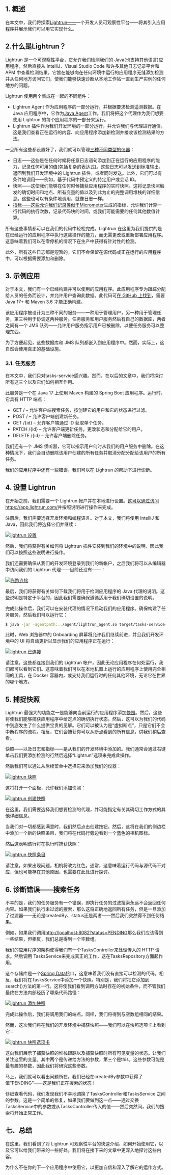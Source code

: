 ## 1. 概述

在本文中，我们将探索[Lightrun——](https://www.baeldung.com/lightrun)一个开发人员可观察性平台——将其引入应用程序并展示我们可以用它实现什么。

## 2.什么是Lightrun？

Lightrun 是一个可观察性平台，它允许我们检测我们的 Java(也支持其他语言)应用程序，然后直接从 IntelliJ、Visual Studio Code 和许多其他日志记录平台和 APM 中查看检测结果。它旨在能够向在任何环境中运行的应用程序无缝添加检测并从任何地方访问它们，使我们能够快速诊断从本地工作站一直到生产实例的任何地方的问题。

Lightrun 使用两个集成在一起的不同组件：

-   Lightrun Agent 作为应用程序的一部分运行，并根据要求检测遥测数据。在 Java 应用程序中，它作为[Java Agent](https://www.baeldung.com/java-instrumentation)工作。我们将把这个代理作为我们想要使用 Lightrun 的每个应用程序的一部分来运行。
-   Lightrun 插件作为我们开发环境的一部分运行，并允许我们与代理进行通信。这是我们查看正在运行的内容、向应用程序添加新检测并接收该检测结果的方法。

一旦所有这些都设置好了，我们就可以管理[三种不同类型的仪器](https://www.baeldung.com/lightrun-actions)：

-   日志——这些是在任何时候将任意日志语句添加到正在运行的应用程序的能力，记录任何可用的值(包括复杂的表达式)。这些日志可以发送到标准输出，返回到我们开发环境中的 Lightrun 插件，或者同时发送。此外，它们可以有条件地调用——例如，基于代码中预定义的特定用户或会话 ID。
-   快照——这使我们能够在任何时候捕获应用程序的实时快照。这将记录快照触发的确切时间和地点、所有变量的值以及到此为止的完整调用堆栈的详细信息。这些也可以有条件地调用，就像日志一样。
-   [指标——这些允许我们记录类似于Micrometer](https://www.baeldung.com/micrometer)生成的指标，允许我们计算一行代码的执行次数，记录代码块的时间，或我们可能需要的任何其他数值计算。

所有这些事情都可以在我们的代码中轻松完成。Lightrun 在这里为我们提供的是在已经运行的应用程序中执行这些操作的能力，而无需更改或重新部署应用程序。这意味着我们可以在零停机的情况下在生产中获得有针对性的检测。

此外，所有这些日志都是短暂的。它们不会保留在源代码或正在运行的应用程序中，可以根据需要添加和删除。

## 3. 示例应用

对于本文，我们有一个已经构建并可以使用的应用程序。此应用程序专为跟踪分配给人员的任务而设计，并允许用户查询此数据。此代码可[在 GitHub 上找到](https://github.com/eugenp/tutorials/tree/master/lightrun)，需要 Java 17+ 和 Maven 3.6 才能正确构建。

该应用程序被设计为三种不同的服务——一种用于管理用户，另一种用于管理任务，第三种用于协调这两种服务。任务服务和用户服务然后有自己的数据库，两者之间有一个 JMS 队列——允许用户服务指示用户已被删除，以便任务服务可以整理东西。

为了方便起见，这些数据库和 JMS 队列都嵌入到应用程序中。然而，实际上，这自然会使用真正的基础设施。

### 3.1. 任务服务

在本文中，我们只对tasks-service感兴趣。然而，在以后的文章中，我们将探讨所有这三个以及它们如何相互作用。

此服务是一个在 Java 17 上使用 Maven 构建的 Spring Boot 应用程序。运行时，它具有 HTTP 端点：

-   GET / – 允许客户端搜索任务，按创建它的用户和它的状态进行过滤。
-   POST / – 允许客户端创建新任务。
-   GET /{id} – 允许客户端通过 ID 获取单个任务。
-   PATCH /{id} – 允许客户端更新任务，更改状态和分配给它的用户。
-   DELETE /{id} – 允许客户端删除任务。

我们还有一个 JMS 侦听器，它可以指示用户何时从我们的用户服务中删除。在这种情况下，我们会自动删除该用户创建的所有任务并取消分配分配给该用户的所有任务。

我们的应用程序中还有一些错误，我们可以在 Lightrun 的帮助下进行诊断。

## 4. 设置 Lightrun

在开始之前，我们需要一个 Lightrun 帐户并在本地进行设置。[这可以通过访问https://app.lightrun.com/](https://www.baeldung.com/lightrun-app)并按照说明进行操作来完成。

注册后，我们需要选择开发环境和编程语言。对于本文，我们将使用 IntelliJ 和 Java，因此我们将选择它们并继续：

[![lightrun 设置](https://www.baeldung.com/wp-content/uploads/2022/06/lightrun-setup.png)](https://www.baeldung.com/wp-content/uploads/2022/06/lightrun-setup.png)

然后，我们将获得有关如何将 Lightrun 插件安装到我们的环境中的说明，因此我们可以按照这些说明进行操作。

我们还需要确保从我们的开发环境登录到我们的新帐户，之后我们将可以从编辑器中访问我们的 Lightrun 代理——目前还没有——：

[![光跑连接](https://www.baeldung.com/wp-content/uploads/2022/06/lightrun-connect.png)](https://www.baeldung.com/wp-content/uploads/2022/06/lightrun-connect.png)

最后，我们将获得有关如何下载我们将用于检测应用程序的 Java 代理的说明。这些说明是特定于平台的，因此我们需要确保遵循适用于我们确切设置的说明。

完成此操作后，我们可以在安装代理的情况下启动我们的应用程序。确保构建了任务服务，然后我们可以运行它：

```bash
$ java -jar -agentpath:../agent/lightrun_agent.so target/tasks-service-0.0.1-SNAPSHOT.jar复制
```

此时，Web 浏览器中的 Onboarding 屏幕将允许我们继续前进，并且我们开发环境中的 UI 将自动更新以显示我们的应用程序正在运行：

[![lightrun 已连接](https://www.baeldung.com/wp-content/uploads/2022/06/lightrun-connected.png)](https://www.baeldung.com/wp-content/uploads/2022/06/lightrun-connected.png)

请注意，这些都连接到我们的 Lightrun 帐户，因此无论应用程序在何处运行，我们都可以看到它们。这意味着我们可以在本地机器上运行的应用程序上使用完全相同的工具，在 Docker 容器内，或支持我们运行时的任何其他环境，无论它在世界的哪个地方。

## 5. 捕捉快照

Lightrun 最强大的功能之一是能够向当前运行的应用程序添加[快照](https://www.baeldung.com/lightrun-snapshots)。然后，这些将使我们能够捕获应用程序中给定点的确切执行状态。然后，这可以为我们的代码中到底发生了什么提供宝贵的见解。它们可以被认为是“虚拟断点”，只是它们不会中断程序的流程。相反，它们会捕获你可以从断点看到的所有信息，供我们稍后查看。

快照——以及日志和指标——是从我们的开发环境中添加的。我们通常会通过右键单击我们要添加检测的行然后选择“Lightrun”选项来完成此操作。

然后我们可以通过从后续菜单中选择它来添加我们的仪器：

[![lightrun 快照](https://www.baeldung.com/wp-content/uploads/2022/06/lightrun-snapshots.png)](https://www.baeldung.com/wp-content/uploads/2022/06/lightrun-snapshots.png)

这将打开一个面板，允许我们添加快照：

[![lightrun 创建快照](https://www.baeldung.com/wp-content/uploads/2022/06/lightrun-create-snapshot.png)](https://www.baeldung.com/wp-content/uploads/2022/06/lightrun-create-snapshot.png)

在这里，我们需要选择我们想要检测的代理，并可能指定有关其确切工作方式的其他详细信息。

当我们对一切都感到满意时，我们然后点击创建按钮。然后，这将在我们的侧边栏中添加一个新的快照条目，我们将在代码行旁边看到一个蓝色的相机图标。

然后这表明该行将在执行时捕获快照：

[![lightrun 快照条目](https://www.baeldung.com/wp-content/uploads/2022/06/lightrun-snapshot-entry.png)](https://www.baeldung.com/wp-content/uploads/2022/06/lightrun-snapshot-entry.png)

请注意，如果出现问题，相机将改为红色。通常，这意味着运行代码与源代码不对应，但也可能存在其他原因，也需要在此处进行探讨。

## 6. 诊断错误——搜索任务

不幸的是，我们的任务服务有一个错误，即执行任务的过滤搜索永远不会返回任何内容。如果我们执行未过滤的搜索，那么这将正确地返回所有任务，但是一旦添加了过滤器——无论是createdBy、status还是两者——然后我们突然得不到任何结果。

例如，如果我们调用[http://localhost:8082?status=PENDING](http://localhost:8082/?status=PENDING)那么我们应该得到一些结果，但相反，我们总是得到一个空数组。

我们的应用程序的架构使得我们有一个TasksController来处理传入的 HTTP 请求。然后调用 TasksService来完成真正的工作，这在TasksRepository方面起作用。

这个存储库是一个[Spring Data](https://www.baeldung.com/the-persistence-layer-with-spring-data-jpa)接口，这意味着我们没有直接可以检测的代码。相反，我们将在TasksService中添加一个快照。特别是，我们将把它添加到search()方法的第一行。这将使我们看到调用方法时存在的初始条件，而不管我们最终在方法内部经历了哪条代码路径：

[![lightrun 添加快照](https://www.baeldung.com/wp-content/uploads/2022/06/lightrun-add-snapshot.png)](https://www.baeldung.com/wp-content/uploads/2022/06/lightrun-add-snapshot.png)

完成此操作后，我们将调用我们的端点。同样，我们将得到与空数组相同的结果。

然而，这次我们将在我们的开发环境中捕获快照——我们可以在快照选项卡上看到它：

[![lightrun 快照选项卡](https://www.baeldung.com/wp-content/uploads/2022/06/lightrun-snapshots-tab.png)](https://www.baeldung.com/wp-content/uploads/2022/06/lightrun-snapshots-tab.png)

这向我们展示了捕获快照的堆栈跟踪以及捕获快照时所有可见变量的状态。让我们关注这里的变量。其中两个是传递给方法的参数，第三个是this。这些参数可能是最有趣的参数，因此我们将研究这些参数。

马上，我们就可以看出问题所在。我们已经在createdBy参数中获得了值“PENDING”——这是我们正在搜索的状态！

仔细查看代码，我们发现我们不幸地调换了TasksController和TasksService 之间的参数。这是一个简单的修复，如果我们要做到这一点——通过交换TasksService中的参数或从TasksController传入的值——然后突然间，我们的搜索将开始正常工作。

## 七、总结

在这里，我们看到了对 Lightrun 可观察性平台的快速介绍、如何开始使用它，以及它可以给我们带来的一些好处。我们将在接下来的文章中更深入地探讨这些内容。

为什么不在你的下一个应用程序中使用它，以更加自信和深入了解它的运作方式。